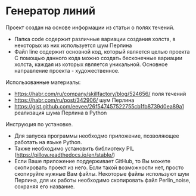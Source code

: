 # Генератор линий
Проект создан на основе информации из статьи о полях течений.
- Папка code содержит различные вариации создания холста, в некоторых из них используется шум Перлина
- Файл line содержит основной код, который является целью проекта
С помощью данного кода можно создать бесконечные вариации холста, каждая из которых является уникальной. Основное направление проекта - художественное.

Использованные материалы: 
- https://habr.com/ru/company/skillfactory/blog/524656/ поля течений
- https://habr.com/ru/post/342906/ шум Перлина
- https://gist.github.com/eevee/26f547457522755cb1fb8739d0ea89a1 реализация шума Перлина в Python

Инструкция по установке.
- Для запуска программы необходмо приложение, позволяющее работать на языке Python. 
- Также необходимо установить библиотеку PIL (https://pillow.readthedocs.io/en/stable/)
- Если Ваше приложение поддерживает GitHub, то Вы можете скопировать проект из него. Если такой возможности нет, просто скопируйте нужные Вам файлы. Некоторые файлы используют шум Перлина, для их работы необходимо скопировать файл Perlin_noise, сохраняя его название.

